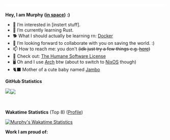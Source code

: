 <img src="header.svg" width="800" height="8">

**Hey, I am Murphy ([in space](https://murphy-in.space)) :)**
- 👀 I’m interested in [instert stuff]. 
- 🌱 I’m currently learning Rust.
- 🐕 What I should actually be learning rn: [Docker](https://www.docker.com/)
- 💞️ I’m looking forward to collaborate with you on saving the world. :)
- 📫 How to reach me: you don't ~~(idk just try a few things e.g. [here](mailto:hello@murphy-in.space))~~
- 🦄 Check out: [The Humane Software License](https://github.com/StrangeGirlMurph/The-Humane-Software-License)
- 🖥️ Oh and I use [Arch](https://archlinux.org/) btw (about to switch to [NixOS](https://nixos.org/) though)
- 🐈‍⬛ Mother of a cute baby named [Jambo](https://github.com/Cowoding-Jams/Jambo)

<!-- [![Support me on ko-fi :)](https://ko-fi.com/img/githubbutton_sm.svg)](https://ko-fi.com/Z8Z1I0IV9) -->


**GitHub Statistics**

<a align="center" href=https://github.com/anuraghazra/github-readme-stats>
  <img align="left" src="https://github-readme-stats.vercel.app/api?username=StrangeGirlMurph&theme=omni&hide_title=true&card_width=400" />
  <img align="center" src="https://github-readme-stats.vercel.app/api/top-langs/?username=StrangeGirlMurph&theme=omni&hide=Jupyter%20Notebook,Mathematica&exclude_repo=.dotfiles&custom_title=Languages&hide_title=true&layout=compact" />
</a> 

<br><br/>
**Wakatime Statistics** (Top 8) ([Profile](https://wakatime.com/@murph))

[![Murphy's Wakatime Statistics](https://github-readme-stats.vercel.app/api/wakatime?username=murph&langs_count=8&layout=compact&theme=omni&hide_title=true)](https://wakatime.com/@murph)

<!-- **Testaustime Statistics** (Top 8)

[![Murphy's Testaustime Statistics](https://github-readme-testaustime.vercel.app/api/testaustime?username=StrangeGirlMurph&layout=compact&range=7&langs_count=8&theme=omni&hide_title=true)](https://wakatime.com/@murph) -->


**Work I am proud of:**
